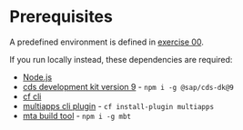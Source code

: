 # Prerequisites

A predefined environment is defined in [exercise 00](exercises/00-setup/).

If you run locally instead, these dependencies are required:
- [Node.js](https://nodejs.org/en)
- [cds development kit version 9](https://cap.cloud.sap/docs/tools/cds-cli) - `npm i -g @sap/cds-dk@9`
- [cf cli](https://docs.cloudfoundry.org/cf-cli/install-go-cli.html)
- [multiapps cli plugin](https://github.com/cloudfoundry/multiapps-cli-plugin) - `cf install-plugin multiapps`
- [mta build tool](https://github.com/SAP/cloud-mta-build-tool/tree/master) - `npm i -g mbt`
